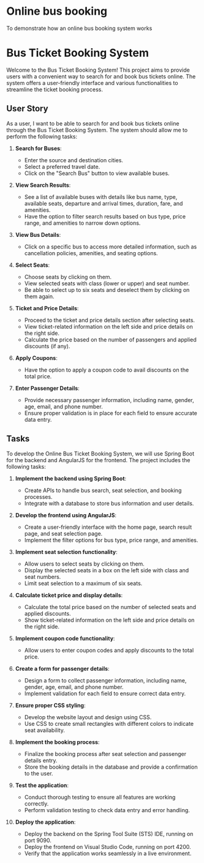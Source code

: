 # Online bus booking
To demonstrate how an online bus booking system works

# Bus Ticket Booking System

Welcome to the Bus Ticket Booking System! This project aims to provide users with a convenient way to search for and book bus tickets online. The system offers a user-friendly interface and various functionalities to streamline the ticket booking process.

## User Story

As a user, I want to be able to search for and book bus tickets online through the Bus Ticket Booking System. The system should allow me to perform the following tasks:

1. **Search for Buses**:
   - Enter the source and destination cities.
   - Select a preferred travel date.
   - Click on the "Search Bus" button to view available buses.

2. **View Search Results**:
   - See a list of available buses with details like bus name, type, available seats, departure and arrival times, duration, fare, and amenities.
   - Have the option to filter search results based on bus type, price range, and amenities to narrow down options.

3. **View Bus Details**:
   - Click on a specific bus to access more detailed information, such as cancellation policies, amenities, and seating options.

4. **Select Seats**:
   - Choose seats by clicking on them.
   - View selected seats with class (lower or upper) and seat number.
   - Be able to select up to six seats and deselect them by clicking on them again.

5. **Ticket and Price Details**:
   - Proceed to the ticket and price details section after selecting seats.
   - View ticket-related information on the left side and price details on the right side.
   - Calculate the price based on the number of passengers and applied discounts (if any).

6. **Apply Coupons**:
   - Have the option to apply a coupon code to avail discounts on the total price.

7. **Enter Passenger Details**:
   - Provide necessary passenger information, including name, gender, age, email, and phone number.
   - Ensure proper validation is in place for each field to ensure accurate data entry.

## Tasks

To develop the Online Bus Ticket Booking System, we will use Spring Boot for the backend and AngularJS for the frontend. The project includes the following tasks:

1. **Implement the backend using Spring Boot**:
   - Create APIs to handle bus search, seat selection, and booking processes.
   - Integrate with a database to store bus information and user details.

2. **Develop the frontend using AngularJS**:
   - Create a user-friendly interface with the home page, search result page, and seat selection page.
   - Implement the filter options for bus type, price range, and amenities.

3. **Implement seat selection functionality**:
   - Allow users to select seats by clicking on them.
   - Display the selected seats in a box on the left side with class and seat numbers.
   - Limit seat selection to a maximum of six seats.

4. **Calculate ticket price and display details**:
   - Calculate the total price based on the number of selected seats and applied discounts.
   - Show ticket-related information on the left side and price details on the right side.

5. **Implement coupon code functionality**:
   - Allow users to enter coupon codes and apply discounts to the total price.

6. **Create a form for passenger details**:
   - Design a form to collect passenger information, including name, gender, age, email, and phone number.
   - Implement validation for each field to ensure correct data entry.

7. **Ensure proper CSS styling**:
   - Develop the website layout and design using CSS.
   - Use CSS to create small rectangles with different colors to indicate seat availability.

8. **Implement the booking process**:
   - Finalize the booking process after seat selection and passenger details entry.
   - Store the booking details in the database and provide a confirmation to the user.

9. **Test the application**:
   - Conduct thorough testing to ensure all features are working correctly.
   - Perform validation testing to check data entry and error handling.

10. **Deploy the application**:
    - Deploy the backend on the Spring Tool Suite (STS) IDE, running on port 9090.
    - Deploy the frontend on Visual Studio Code, running on port 4200.
    - Verify that the application works seamlessly in a live environment.

